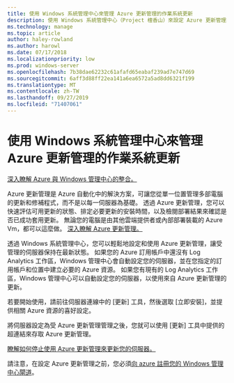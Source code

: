 ```yaml
---
title: 使用 Windows 系統管理中心來管理 Azure 更新管理的作業系統更新
description: 使用 Windows 系統管理中心（Project 檀香山）來設定 Azure 更新管理來管理作業系統更新。
ms.technology: manage
ms.topic: article
author: haley-rowland
ms.author: harowl
ms.date: 07/17/2018
ms.localizationpriority: low
ms.prod: windows-server
ms.openlocfilehash: 7b38dae62232c61afafd65eabaf239ad7e747d69
ms.sourcegitcommit: 6aff3d88ff22ea141a6ea6572a5ad8dd6321f199
ms.translationtype: MT
ms.contentlocale: zh-TW
ms.lasthandoff: 09/27/2019
ms.locfileid: "71407061"
---
```

# <a name="use-windows-admin-center-to-manage-operating-system-updates-with-azure-update-management"></a>使用 Windows 系統管理中心來管理 Azure 更新管理的作業系統更新

[深入瞭解 Azure 與 Windows 管理中心的整合。](../plan/azure-integration-options.md)

Azure 更新管理是 Azure 自動化中的解決方案，可讓您從單一位置管理多部電腦的更新和修補程式，而不是以每一伺服器為基礎。 透過 Azure 更新管理，您可以快速評估可用更新的狀態、排定必要更新的安裝時間，以及檢閱部署結果來確認是否已成功套用更新。 無論您的電腦是由其他雲端提供者或內部部署裝載的 Azure Vm，都可以這麼做。 [深入瞭解 Azure 更新管理。](https://docs.microsoft.com/azure/automation/automation-update-management)

透過 Windows 系統管理中心，您可以輕鬆地設定和使用 Azure 更新管理，讓受管理的伺服器保持在最新狀態。 如果您的 Azure 訂用帳戶中還沒有 Log Analytics 工作區，Windows 管理中心會自動設定您的伺服器，並在您指定的訂用帳戶和位置中建立必要的 Azure 資源。 如果您有現有的 Log Analytics 工作區，Windows 管理中心可以自動設定您的伺服器，以使用來自 Azure 更新管理的更新。  

若要開始使用，請前往伺服器連線中的 [更新] 工具，然後選取 [立即安裝]，並提供相關 Azure 資源的喜好設定。 

將伺服器設定為受 Azure 更新管理管理之後，您就可以使用 [更新] 工具中提供的超連結來存取 Azure 更新管理。 

[瞭解如何停止使用 Azure 更新管理來更新您的伺服器。](azure-monitor.md#disabling-monitoring)

請注意，在設定 Azure 更新管理之前，您必須[向 azure 註冊您的 Windows 管理中心閘道](../configure/azure-integration.md)。

